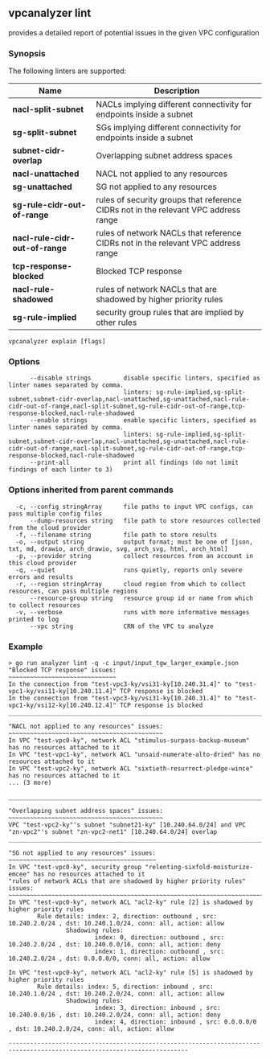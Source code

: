 ## vpcanalyzer lint

provides a detailed report of potential issues in the given VPC configuration

### Synopsis

The following linters are supported:

| Name                            | Description                                                                         |
|---------------------------------|-------------------------------------------------------------------------------------|
| **nacl-split-subnet**           | NACLs implying different connectivity for endpoints inside a subnet                 | 
| **sg-split-subnet**             | SGs implying different connectivity for endpoints inside a subnet                   |  
| **subnet-cidr-overlap**         | Overlapping subnet address spaces                                                   |  
| **nacl-unattached**             | NACL not applied to any resources                                                   |  
| **sg-unattached**               | SG not applied to any resources                                                     |  
| **sg-rule-cidr-out-of-range**   | rules of security groups that reference CIDRs not in the relevant VPC address range |
| **nacl-rule-cidr-out-of-range** | rules of network NACLs that reference CIDRs not in the relevant VPC address range   |
| **tcp-response-blocked**        | Blocked TCP response                                                                |
| **nacl-rule-shadowed**          | rules of network NACLs that are shadowed by higher priority rules                   |
| **sg-rule-implied**             | security group rules that are implied by other rules                                |


```
vpcanalyzer explain [flags]
```

### Options

```
      --disable strings         disable specific linters, specified as linter names separated by comma.
                                linters: sg-rule-implied,sg-split-subnet,subnet-cidr-overlap,nacl-unattached,sg-unattached,nacl-rule-cidr-out-of-range,nacl-split-subnet,sg-rule-cidr-out-of-range,tcp-response-blocked,nacl-rule-shadowed    
      --enable strings          enable specific linters, specified as linter names separated by comma.
                                linters: sg-rule-implied,sg-split-subnet,subnet-cidr-overlap,nacl-unattached,sg-unattached,nacl-rule-cidr-out-of-range,nacl-split-subnet,sg-rule-cidr-out-of-range,tcp-response-blocked,nacl-rule-shadowed    
      --print-all               print all findings (do not limit findings of each linter to 3)

```

### Options inherited from parent commands
```
  -c, --config stringArray      file paths to input VPC configs, can pass multiple config files
      --dump-resources string   file path to store resources collected from the cloud provider
  -f, --filename string         file path to store results
  -o, --output string           output format; must be one of [json, txt, md, drawio, arch_drawio, svg, arch_svg, html, arch_html]
  -p, --provider string         collect resources from an account in this cloud provider
  -q, --quiet                   runs quietly, reports only severe errors and results
  -r, --region stringArray      cloud region from which to collect resources, can pass multiple regions
      --resource-group string   resource group id or name from which to collect resources
  -v, --verbose                 runs with more informative messages printed to log
      --vpc string              CRN of the VPC to analyze
```

### Example
```
> go run analyzer lint -q -c input/input_tgw_larger_example.json
"Blocked TCP response" issues:
~~~~~~~~~~~~~~~~~~~~~~~~~~~~~~
In the connection from "test-vpc3-ky/vsi31-ky[10.240.31.4]" to "test-vpc1-ky/vsi11-ky[10.240.11.4]" TCP response is blocked
In the connection from "test-vpc3-ky/vsi31-ky[10.240.31.4]" to "test-vpc1-ky/vsi12-ky[10.240.12.4]" TCP response is blocked
________________________________________________________________________________________________________________________________________________________________________________________________________

"NACL not applied to any resources" issues:
~~~~~~~~~~~~~~~~~~~~~~~~~~~~~~~~~~~~~~~~~~~
In VPC "test-vpc0-ky", network ACL "stimulus-surpass-backup-museum" has no resources attached to it
In VPC "test-vpc1-ky", network ACL "unsaid-numerate-alto-dried" has no resources attached to it
In VPC "test-vpc2-ky", network ACL "sixtieth-resurrect-pledge-wince" has no resources attached to it
... (3 more)

________________________________________________________________________________________________________________________________________________________________________________________________________

"Overlapping subnet address spaces" issues:
~~~~~~~~~~~~~~~~~~~~~~~~~~~~~~~~~~~~~~~~~~~
VPC "test-vpc2-ky"'s subnet "subnet21-ky" [10.240.64.0/24] and VPC "zn-vpc2"'s subnet "zn-vpc2-net1" [10.240.64.0/24] overlap
________________________________________________________________________________________________________________________________________________________________________________________________________

"SG not applied to any resources" issues:
~~~~~~~~~~~~~~~~~~~~~~~~~~~~~~~~~~~~~~~~~
In VPC "test-vpc0-ky", security group "relenting-sixfold-moisturize-emcee" has no resources attached to it
"rules of network ACLs that are shadowed by higher priority rules" issues:
~~~~~~~~~~~~~~~~~~~~~~~~~~~~~~~~~~~~~~~~~~~~~~~~~~~~~~~~~~~~~~~~~~~~~~~~~~
In VPC "test-vpc0-ky", network ACL "acl2-ky" rule [2] is shadowed by higher priority rules
        Rule details: index: 2, direction: outbound , src: 10.240.2.0/24 , dst: 10.240.1.0/24, conn: all, action: allow
                Shadowing rules:
                        index: 0, direction: outbound , src: 10.240.2.0/24 , dst: 10.240.0.0/16, conn: all, action: deny
                        index: 1, direction: outbound , src: 10.240.2.0/24 , dst: 0.0.0.0/0, conn: all, action: allow

In VPC "test-vpc0-ky", network ACL "acl2-ky" rule [5] is shadowed by higher priority rules
        Rule details: index: 5, direction: inbound , src: 10.240.1.0/24 , dst: 10.240.2.0/24, conn: all, action: allow
                Shadowing rules:
                        index: 3, direction: inbound , src: 10.240.0.0/16 , dst: 10.240.2.0/24, conn: all, action: deny
                        index: 4, direction: inbound , src: 0.0.0.0/0 , dst: 10.240.2.0/24, conn: all, action: allow

------------------------------------------------------------------------------------------------------------------------
```

